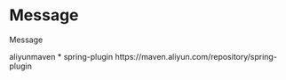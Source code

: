 # Message
Message

<mirror>
    <id>aliyunmaven</id>
    <mirrorOf>*</mirrorOf>
    <name>spring-plugin</name>
    <url>https://maven.aliyun.com/repository/spring-plugin</url>
</mirror>